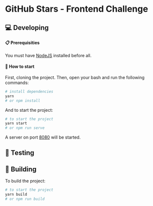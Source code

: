 # GitHub Stars - Frontend Challenge


## :computer: Developing

#### :clipboard: Prerequisities

You must have [NodeJS](https://nodejs.org/en/) installed before all.

#### :checkered_flag: How to start

First, cloning the project. Then, open your bash and run the following commands:

```bash
# install dependencies
yarn
# or npm install
```

And to start the project:

```bash
# to start the project
yarn start
# or npm run serve
```

A server on port [8080](http://localhost:8080) will be started.

## :microscope: Testing


## :hammer: Building

To build the project:

```bash
# to start the project
yarn build
# or npm run build
```

